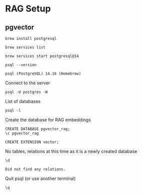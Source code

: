 # RAG Setup

## pgvector

```
brew install postgresql
```

```
brew services list
```

```
brew services start postgresql@14
```

```
psql --version
```

```
psql (PostgreSQL) 14.16 (Homebrew)
```

Connect to the server

```
psql -U postgres -W
```


List of databases

```
psql -l
```

Create the database for RAG embeddings

```
CREATE DATABASE pgvector_rag;
\c pgvector_rag
```

```
CREATE EXTENSION vector;
```

No tables, relations at this time as it is a newly created database

```
\d
```

```
Did not find any relations.
```

Quit psql (or use another terminal)

```
\q
```

